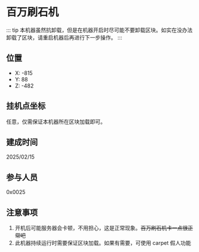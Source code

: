 # 百万刷石机

::: tip
本机器虽然抗卸载，但是在机器开启时尽可能不要卸载区块。如实在没办法卸载了区块，请重启机器后再进行下一步操作。
:::

## 位置

- X: -815
- Y: 88
- Z: -482

## 挂机点坐标

任意，仅需保证本机器所在区块加载即可。

## 建成时间

2025/02/15

## 参与人员

0x0025

## 注意事项

1. 开机后可能服务器会卡顿，不用担心，这是正常现象。~~百万刷石机卡一点很正常吧~~
2. 此机器持续运行时需要保证区块加载。如果有需要，可使用 carpet 假人功能
